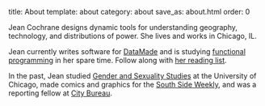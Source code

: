 title: About
template: about
category: about
save_as: about.html
order: 0


Jean Cochrane designs dynamic tools for understanding geography, technology,
and distributions of power. She lives and works in Chicago, IL.

Jean currently writes software for [DataMade](https://datamade.us) and is studying
[functional programming](https://github.com/jeancochrane/learning) in her spare
time. Follow along with [her reading list](https://github.com/jeancochrane/learning/blob/master/2017_reading.md).

In the past, Jean studied [Gender and Sexuality Studies](http://gendersexuality.uchicago.edu/)
at the University of Chicago, made comics and graphics for the [South Side
Weekly](https://southsideweekly.com/queering-black-history/), and was a
reporting fellow at [City Bureau](https://www.citybureau.org/).
